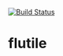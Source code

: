 [![Build Status](https://travis-ci.org/arendsee/flutile.svg?branch=master)](https://travis-ci.org/arendsee/flutile)

# flutile
